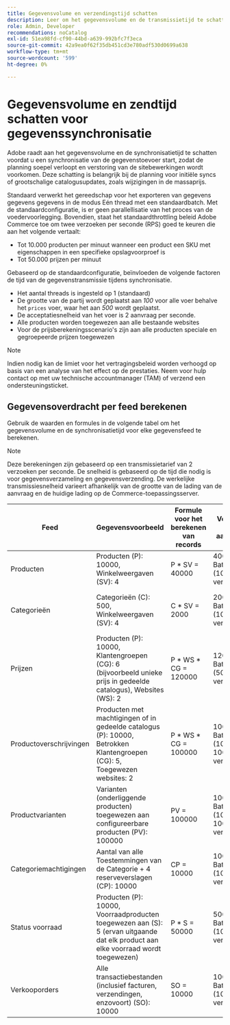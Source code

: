 ```yaml
---
title: Gegevensvolume en verzendingstijd schatten
description: Leer om het gegevensvolume en de transmissietijd te schatten die voor het  [!DNL data export]  wordt vereist hulpmiddel om voedergegevens tussen Adobe Commerce en de verbonden diensten te synchroniseren.
role: Admin, Developer
recommendations: noCatalog
exl-id: 51ea98fd-cf90-44bd-a639-992bfc7f3eca
source-git-commit: 42a9ea0f62f35db451cd3e780adf530d0699a638
workflow-type: tm+mt
source-wordcount: '599'
ht-degree: 0%

---
```


# Gegevensvolume en zendtijd schatten voor gegevenssynchronisatie

Adobe raadt aan het gegevensvolume en de synchronisatietijd te schatten voordat u een synchronisatie van de gegevenstoevoer start, zodat de planning soepel verloopt en verstoring van de sitebewerkingen wordt voorkomen. Deze schatting is belangrijk bij de planning voor initiële syncs of grootschalige catalogusupdates, zoals wijzigingen in de massaprijs.

Standaard verwerkt het gereedschap voor het exporteren van gegevens gegevens gegevens in de modus Eén thread met een standaardbatch. Met de standaardconfiguratie, is er geen parallellisatie van het proces van de voedervoorlegging. Bovendien, staat het standaardthrottling beleid Adobe Commerce toe om twee verzoeken per seconde (RPS) goed te keuren die aan het volgende vertaalt:

- Tot 10.000 producten per minuut wanneer een product een SKU met eigenschappen in een specifieke opslagvoorproef is
- Tot 50.000 prijzen per minuut

Gebaseerd op de standaardconfiguratie, beïnvloeden de volgende factoren de tijd van de gegevenstransmissie tijdens synchronisatie.

- Het aantal threads is ingesteld op 1 (standaard)
- De grootte van de partij wordt geplaatst aan _100_ voor alle voer behalve het `prices` voer, waar het aan _500_ wordt geplaatst.
- De acceptatiesnelheid van het voer is 2 aanvraag per seconde.
- Alle producten worden toegewezen aan alle bestaande websites
- Voor de prijsberekeningsscenario&#39;s zijn aan alle producten speciale en gegroepeerde prijzen toegewezen

>[!NOTE]
>
>Indien nodig kan de limiet voor het vertragingsbeleid worden verhoogd op basis van een analyse van het effect op de prestaties. Neem voor hulp contact op met uw technische accountmanager (TAM) of verzend een ondersteuningsticket.

## Gegevensoverdracht per feed berekenen

Gebruik de waarden en formules in de volgende tabel om het gegevensvolume en de synchronisatietijd voor elke gegevensfeed te berekenen.

>[!NOTE]
>
>Deze berekeningen zijn gebaseerd op een transmissietarief van 2 verzoeken per seconde. De snelheid is gebaseerd op de tijd die nodig is voor gegevensverzameling en gegevensverzending. De werkelijke transmissiesnelheid varieert afhankelijk van de grootte van de lading van de aanvraag en de huidige lading op de Commerce-toepassingsserver.

| Feed | Gegevensvoorbeeld | Formule voor het berekenen van records | Voorspeld aantal aanvragen | Voorspelde synchronisatietijd |
| --- | --- | --- | --- | --- |
| Producten | Producten (P): 10000, Winkelweergaven (SV): 4 | P * SV = 40000 | 40000 / Batchgrootte (100) = 400 verzoeken | (400 verzoeken * 0,5 seconden per aanvraag) / 60 = 3,3 minuten |
| Categorieën | Categorieën (C): 500, Winkelweergaven (SV): 4 | C * SV = 2000 | 2000 / Batchgrootte (100) = 20 verzoeken | (20 verzoeken * 0,5 seconden per verzoek) / 60 = 0,1 minuten (4 seconden) |
| Prijzen | Producten (P): 10000, Klantengroepen (CG): 6 (bijvoorbeeld unieke prijs in gedeelde catalogus), Websites (WS): 2 | P \* WS * CG = 120000 | 120000 / Batchgrootte (500) = 240 verzoeken | (240 verzoeken * 0,5 seconden per aanvraag) / 60 = 2 minuten |
| Productoverschrijvingen | Producten met machtigingen of in gedeelde catalogus (P): 10000, Betrokken Klantengroepen (CG): 5, Toegewezen websites: 2 | P \* WS * CG = 100000 | 100000 / Batchgrootte (100) = 1000 verzoeken | (1000 verzoeken * 0,5 seconden per aanvraag) / 60 = 8,3 minuten |
| Productvarianten | Varianten (onderliggende producten) toegewezen aan configureerbare producten (PV): 100000 | PV = 100000 | 100000 / Batchgrootte (100) = 1000 verzoeken | (1000 verzoeken * 0,5 seconden per aanvraag) / 60 = 8,3 minuten |
| Categoriemachtigingen | Aantal van alle Toestemmingen van de Categorie + 4 reserveverslagen (CP): 10000 | CP = 10000 | 10000 / Batchgrootte (100) = 100 verzoeken | (100 verzoeken * 0,5 seconden per verzoek) / 60 = 0,8 minuten (50 seconden) |
| Status voorraad | Producten (P): 10000, Voorraadproducten toegewezen aan (S): 5 (ervan uitgaande dat elk product aan elke voorraad wordt toegewezen) | P * S = 50000 | 50000 / Batchgrootte (100) = 500 verzoeken | (500 verzoeken * 0,5 seconden per aanvraag) / 60 = 4,2 minuten |
| Verkooporders | Alle transactiebestanden (inclusief facturen, verzendingen, enzovoort) (SO): 10000 | SO = 10000 | 10000 / Batchgrootte (100) = 100 verzoeken | (100 verzoeken * 0,5 seconden per verzoek) / 60 = 0,8 minuten (50 seconden) |
